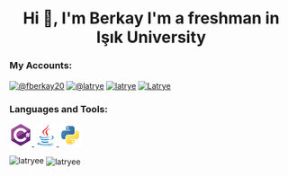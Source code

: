<h1 align="center">Hi 👋, I'm Berkay I'm a freshman in Işık University</h1>


<h3 align="left">My Accounts:</h3>
<p align="left">
<a href="https://instagram.com/@fberkay20" target="blank"><img align="center" src="https://raw.githubusercontent.com/rahuldkjain/github-profile-readme-generator/master/src/images/icons/Social/instagram.svg" alt="@fberkay20" height="30" width="40" /></a>
<a href="https://www.youtube.com/c/@latrye" target="blank"><img align="center" src="https://raw.githubusercontent.com/rahuldkjain/github-profile-readme-generator/master/src/images/icons/Social/youtube.svg" alt="@latrye" height="30" width="40" /></a>
<a href="https://www.leetcode.com/latrye" target="blank"><img align="center" src="https://raw.githubusercontent.com/rahuldkjain/github-profile-readme-generator/master/src/images/icons/Social/leet-code.svg" alt="latrye" height="30" width="40" /></a>
<a href="https://discord.gg/Latrye" target="blank"><img align="center" src="https://raw.githubusercontent.com/rahuldkjain/github-profile-readme-generator/master/src/images/icons/Social/discord.svg" alt="Latrye" height="30" width="40" /></a>
</p>

<h3 align="left">Languages and Tools:</h3>
<p align="left"> <a href="https://www.w3schools.com/cs/" target="_blank" rel="noreferrer"> <img src="https://raw.githubusercontent.com/devicons/devicon/master/icons/csharp/csharp-original.svg" alt="csharp" width="40" height="40"/> </a> <a href="https://www.java.com" target="_blank" rel="noreferrer"> <img src="https://raw.githubusercontent.com/devicons/devicon/master/icons/java/java-original.svg" alt="java" width="40" height="40"/> </a> <a href="https://www.python.org" target="_blank" rel="noreferrer"> <img src="https://raw.githubusercontent.com/devicons/devicon/master/icons/python/python-original.svg" alt="python" width="40" height="40"/> </a> </p>

<p><img align="left" src="https://github-readme-stats.vercel.app/api/top-langs?username=latryee&show_icons=true&theme=tokyonight&text_color=37488b&locale=en&layout=compact" alt="latryee" /></p>

<p>&nbsp;<img align="center" src="https://github-readme-stats.vercel.app/api?username=latryee&show_icons=true&theme=tokyonight&title_color=000000&text_color=3d41b3&locale=en" alt="latryee" /></p>
